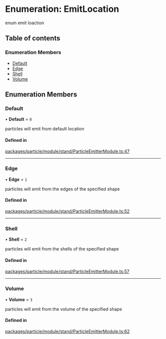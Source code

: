 # Enumeration: EmitLocation

enum emit loaction

## Table of contents

### Enumeration Members

- [Default](EmitLocation.md#default)
- [Edge](EmitLocation.md#edge)
- [Shell](EmitLocation.md#shell)
- [Volume](EmitLocation.md#volume)

## Enumeration Members

### Default

• **Default** = ``0``

particles will emit from default location

#### Defined in

[packages/particle/module/stand/ParticleEmitterModule.ts:47](https://github.com/Orillusion/orillusion/blob/main/packages/particle/module/stand/ParticleEmitterModule.ts#L47)

___

### Edge

• **Edge** = ``1``

particles will emit from the edges of the specified shape

#### Defined in

[packages/particle/module/stand/ParticleEmitterModule.ts:52](https://github.com/Orillusion/orillusion/blob/main/packages/particle/module/stand/ParticleEmitterModule.ts#L52)

___

### Shell

• **Shell** = ``2``

particles will emit from the shells of the specified shape

#### Defined in

[packages/particle/module/stand/ParticleEmitterModule.ts:57](https://github.com/Orillusion/orillusion/blob/main/packages/particle/module/stand/ParticleEmitterModule.ts#L57)

___

### Volume

• **Volume** = ``3``

particles will emit from the volume of the specified shape

#### Defined in

[packages/particle/module/stand/ParticleEmitterModule.ts:62](https://github.com/Orillusion/orillusion/blob/main/packages/particle/module/stand/ParticleEmitterModule.ts#L62)
